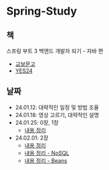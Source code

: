 # Spring-Study

## 책
스프링 부트 3 백엔드 개발자 되기 - 자바 편

- [교보문고](https://product.kyobobook.co.kr/detail/S000201766024)
- [YES24](https://www.yes24.com/Product/Goods/118625612)

## 날짜
- $24.01.12$: 대략적인 일정 및 방법 조율
- $24.01.18$: 영상 고르기, 대략적인 설명
- $24.01.25$: 0장, 1장
  - [내용 정리](./24.01.25/24.01.25(marp).html)
- $24.02.01$: 2장
  - [내용 정리](./24.02.01/24.02.01(marp).html)
  - [내용 정리 - NoSQL](./24.02.01/24.02.01_NoSQL(marp).html)
  - [내용 정리 - Beans](./24.02.01/24.02.01_Spring%20Beans(marp).html)
